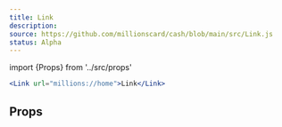 ```yaml
---
title: Link
description:
source: https://github.com/millionscard/cash/blob/main/src/Link.js
status: Alpha
---
```


import {Props} from '../src/props'

```jsx
<Link url="millions://home">Link</Link>
```

## Props

<Props of="Link" />
